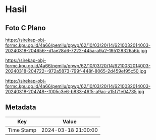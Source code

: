 # Hasil

## Foto C Plano

https://sirekap-obj-formc.kpu.go.id/4a66/pemilu/ppwp/62/10/03/20/14/6210032014003-20240318-204656--d1ae28d6-7222-445a-a9a2-195128326a6b.jpg

https://sirekap-obj-formc.kpu.go.id/4a66/pemilu/ppwp/62/10/03/20/14/6210032014003-20240318-204722--972a5873-799f-448f-8065-2d459ef95c50.jpg

https://sirekap-obj-formc.kpu.go.id/4a66/pemilu/ppwp/62/10/03/20/14/6210032014003-20240318-204748--f005c3e6-b833-46f5-a9ac-a15f71e04735.jpg


## Metadata

| Key        | Value               |
| ---------- | ------------------- |
| Time Stamp | 2024-03-18 21:00:00 |



